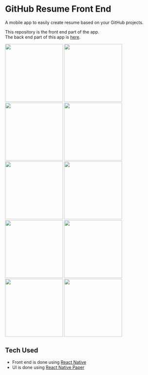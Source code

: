 # GitHub Resume Front End

A mobile app to easily create resume based on your GitHub projects.

This repository is the front end part of the app. <br />
The back end part of this app is <a href="https://github.com/hertantoirawan/github-resume-backend">here</a>.

<img src="https://user-images.githubusercontent.com/17814490/206233274-ac560e78-59b1-4af5-82af-27fdd5cffe1a.png" width="190"> <img src="https://user-images.githubusercontent.com/17814490/206237513-bc57e32f-c747-4311-b219-a1ce81b79b73.png" width="190"> <img src="https://user-images.githubusercontent.com/17814490/206233330-3b691ef2-3b86-4945-ab21-f0aa6062b41d.png" width="190"> <img src="https://user-images.githubusercontent.com/17814490/206233729-427396f8-4e9f-48e7-aa99-12da8e1d36bb.png" width="190"> <img src="https://user-images.githubusercontent.com/17814490/206233938-f2da27d5-2929-4354-97c6-5c1ac8206df5.png" width="190"> <img src="https://user-images.githubusercontent.com/17814490/206234221-fce3f86b-fe0c-478d-a17a-1e2ec5a4b85d.png" width="190"> <img src="https://user-images.githubusercontent.com/17814490/206234380-7d866d79-ad16-4e2d-8742-46f21ce18b2f.png" width="190"> <img src="https://user-images.githubusercontent.com/17814490/206236454-05f2f0e5-590e-4089-87a3-4330f5b09d6e.png" width="190"> <img src="https://user-images.githubusercontent.com/17814490/206234597-14a66095-40f8-407c-a768-470d609f8684.png" width="190"> <img src="https://user-images.githubusercontent.com/17814490/206234879-4653c46e-ba9d-441c-9f2f-57ab8d512712.png" width="190">

## Tech Used
- Front end is done using [React Native](https://reactnative.dev/)
- UI is done using [React Native Paper](https://reactnativepaper.com/)

